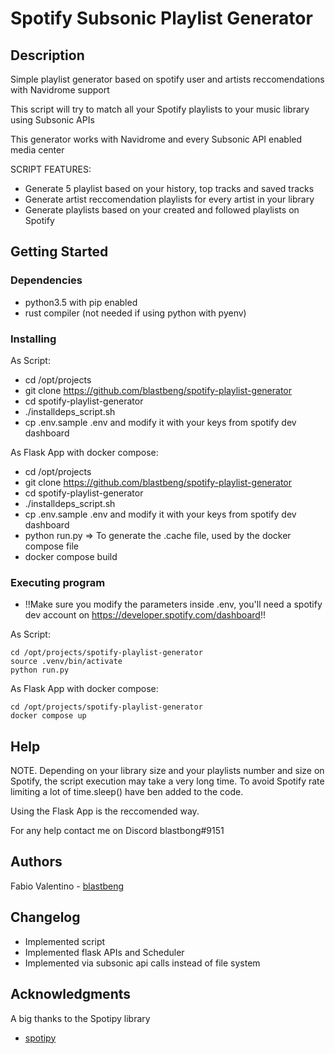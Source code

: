 # Spotify Subsonic Playlist Generator

## Description

Simple playlist generator based on spotify user and artists reccomendations with Navidrome support

This script will try to match all your Spotify playlists to your music library using Subsonic APIs

This generator works with Navidrome and every Subsonic API enabled media center 

SCRIPT FEATURES:
* Generate 5 playlist based on your history, top tracks and saved tracks
* Generate artist reccomendation playlists for every artist in your library
* Generate playlists based on your created and followed playlists on Spotify

## Getting Started

### Dependencies

* python3.5 with pip enabled
* rust compiler (not needed if using python with pyenv)

### Installing

As Script:
* cd /opt/projects
* git clone https://github.com/blastbeng/spotify-playlist-generator
* cd spotify-playlist-generator
* ./installdeps_script.sh
* cp .env.sample .env and modify it with your keys from spotify dev dashboard

As Flask App with docker compose:
* cd /opt/projects
* git clone https://github.com/blastbeng/spotify-playlist-generator
* cd spotify-playlist-generator
* ./installdeps_script.sh
* cp .env.sample .env and modify it with your keys from spotify dev dashboard
* python run.py => To generate the .cache file, used by the docker compose file
* docker compose build

### Executing program

* !!Make sure you modify the parameters inside .env, you'll need a spotify dev account on https://developer.spotify.com/dashboard!!

As Script:
```
cd /opt/projects/spotify-playlist-generator
source .venv/bin/activate
python run.py
```

As Flask App with docker compose:
```
cd /opt/projects/spotify-playlist-generator
docker compose up
```

## Help

NOTE. Depending on your library size and your playlists number and size on Spotify, the script execution may take a very long time.
To avoid Spotify rate limiting a lot of time.sleep() have ben added to the code.

Using the Flask App is the reccomended way.


For any help contact me on Discord blastbong#9151

## Authors

Fabio Valentino - [blastbeng](https://github.com/blastbeng)  

## Changelog

* Implemented script
* Implemented flask APIs and Scheduler
* Implemented via subsonic api calls instead of file system

## Acknowledgments

A big thanks to the Spotipy library
* [spotipy](https://github.com/spotipy-dev/spotipy)